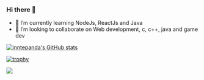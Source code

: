 ### Hi there 👋

<!--
**innatepanda/innatepanda** is a ✨ _special_ ✨ repository because its `README.md` (this file) appears on your GitHub profile.
- 🤔 I’m looking for help with ...
📫 How to reach me: ...
- 😄 Pronouns: ...
 💬 Ask me about ...
-->


- 🌱 I’m currently learning NodeJs, ReactJs and Java
- 👯 I’m looking to collaborate on Web development, c, c++, java and game dev




[![inntepanda's GitHub stats](https://github-readme-stats.vercel.app/api?username=innatepanda&theme=dark)](https://github.com/innatepanda/github-readme-stats)

[![trophy](https://github-profile-trophy.vercel.app/?username=innatepanda&theme=onedark)](https://github.com/ryo-ma/github-profile-trophy)

![](https://komarev.com/ghpvc/?username=innatepanda&color=green)


